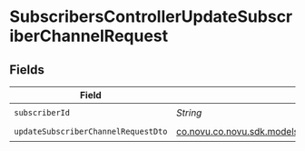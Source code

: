 # SubscribersControllerUpdateSubscriberChannelRequest


## Fields

| Field                                                                                                                                   | Type                                                                                                                                    | Required                                                                                                                                | Description                                                                                                                             |
| --------------------------------------------------------------------------------------------------------------------------------------- | --------------------------------------------------------------------------------------------------------------------------------------- | --------------------------------------------------------------------------------------------------------------------------------------- | --------------------------------------------------------------------------------------------------------------------------------------- |
| `subscriberId`                                                                                                                          | *String*                                                                                                                                | :heavy_check_mark:                                                                                                                      | N/A                                                                                                                                     |
| `updateSubscriberChannelRequestDto`                                                                                                     | [co.novu.co.novu.sdk.models.components.UpdateSubscriberChannelRequestDto](../../models/components/UpdateSubscriberChannelRequestDto.md) | :heavy_check_mark:                                                                                                                      | N/A                                                                                                                                     |